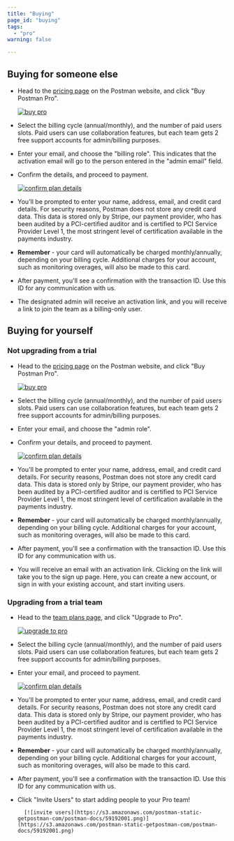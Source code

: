 ```yaml
---
title: "Buying"
page_id: "buying"
tags: 
  - "pro"
warning: false

---
```


## Buying for someone else

* Head to the [pricing page](https://www.getpostman.com/pricing) on the Postman website, and click "Buy Postman Pro".

    [![buy pro](https://s3.amazonaws.com/postman-static-getpostman-com/postman-docs/pricing.png)](https://s3.amazonaws.com/postman-static-getpostman-com/postman-docs/pricing.png)  

* Select the billing cycle (annual/monthly), and the number of paid users slots. Paid users can use collaboration features, but each team gets 2 free support accounts for admin/billing purposes.
* Enter your email, and choose the "billing role". This indicates that the activation email will go to the person entered in the "admin email" field.
* Confirm the details, and proceed to payment.

    [![confirm plan details](https://s3.amazonaws.com/postman-static-getpostman-com/postman-docs/59191661.png)](https://s3.amazonaws.com/postman-static-getpostman-com/postman-docs/59191661.png)

* You'll be prompted to enter your name, address, email, and credit card details. For security reasons, Postman does not store any credit card data. This data is stored only by Stripe, our payment provider, who has been audited by a PCI-certified auditor and is certified to PCI Service Provider Level 1, the most stringent level of certification available in the payments industry.
* **Remember** - your card will automatically be charged monthly/annually, depending on your billing cycle. Additional charges for your account, such as monitoring overages, will also be made to this card.
* After payment, you'll see a confirmation with the transaction ID. Use this ID for any communication with us.
* The designated admin will receive an activation link, and you will receive a link to join the team as a billing-only user.

## Buying for yourself

### **Not upgrading from a trial**

* Head to the [pricing page](https://www.getpostman.com/pricing) on the Postman website, and click "Buy Postman Pro".

    [![buy pro](https://s3.amazonaws.com/postman-static-getpostman-com/postman-docs/pricing.png)](https://s3.amazonaws.com/postman-static-getpostman-com/postman-docs/pricing.png)  

* Select the billing cycle (annual/monthly), and the number of paid users slots. Paid users can use collaboration features, but each team gets 2 free support accounts for admin/billing purposes.
* Enter your email, and choose the "admin role".
* Confirm your details, and proceed to payment.

    [![confirm plan details](https://s3.amazonaws.com/postman-static-getpostman-com/postman-docs/59191782.png)](https://s3.amazonaws.com/postman-static-getpostman-com/postman-docs/59191782.png)  

* You'll be prompted to enter your name, address, email, and credit card details. For security reasons, Postman does not store any credit card data. This data is stored only by Stripe, our payment provider, who has been audited by a PCI-certified auditor and is certified to PCI Service Provider Level 1, the most stringent level of certification available in the payments industry.
* **Remember** - your card will automatically be charged monthly/annually, depending on your billing cycle. Additional charges for your account, such as monitoring overages, will also be made to this card.
* After payment, you'll see a confirmation with the transaction ID. Use this ID for any communication with us.
* You will receive an email with an activation link. Clicking on the link will take you to the sign up page. Here, you can create a new account, or sign in with your existing account, and start inviting users.

### **Upgrading from a trial team**

* Head to the [team plans page](https://app.getpostman.com/dashboard/team-plans), and click "Upgrade to Pro".

    [![upgrade to pro](https://s3.amazonaws.com/postman-static-getpostman-com/postman-docs/59191884.png)](https://s3.amazonaws.com/postman-static-getpostman-com/postman-docs/59191884.png)

* Select the billing cycle (annual/monthly), and the number of paid users slots. Paid users can use collaboration features, but each team gets 2 free support accounts for admin/billing purposes.
* Enter your email, and proceed to payment.

    [![confirm plan details](https://s3.amazonaws.com/postman-static-getpostman-com/postman-docs/59191943.png)](https://s3.amazonaws.com/postman-static-getpostman-com/postman-docs/59191943.png)

* You'll be prompted to enter your name, address, email, and credit card details. For security reasons, Postman does not store any credit card data. This data is stored only by Stripe, our payment provider, who has been audited by a PCI-certified auditor and is certified to PCI Service Provider Level 1, the most stringent level of certification available in the payments industry.

* **Remember** - your card will automatically be charged monthly/annually, depending on your billing cycle. Additional charges for your account, such as monitoring overages, will also be made to this card.

* After payment, you'll see a confirmation with the transaction ID. Use this ID for any communication with us.

* Click "Invite Users" to start adding people to your Pro team!

        [![invite users](https://s3.amazonaws.com/postman-static-getpostman-com/postman-docs/59192001.png)](https://s3.amazonaws.com/postman-static-getpostman-com/postman-docs/59192001.png)
